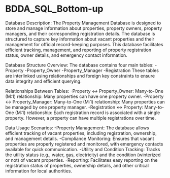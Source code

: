 # BDDA_SQL_Bottom-up

Database Description:
The Property Management Database is designed to store and manage information about properties, property owners, property managers, and their corresponding registration details. The database is structured to capture key information about vacant properties and their management for official record-keeping purposes. This database facilitates efficient tracking, management, and reporting of property registration status, owner details, and emergency contact information.

Database Structure Overview:
The database contains four main tables:
-Property
-Property_Owner
-Property_Manager
-Registration
These tables are interlinked using relationships and foreign key constraints to ensure data integrity and efficient querying.

Relationships Between Tables:
-Property ↔ Property_Owner: Many-to-One (M:1) relationship: Many properties can have one property owner.
-Property ↔ Property_Manager: Many-to-One (M:1) relationship: Many properties can be managed by one property manager.
-Registration ↔ Property: Many-to-One (M:1) relationship: Each registration record is associated with a single property. However, a property can have multiple registrations over time.

Data Usage Scenarios:
-Property Management: The database allows efficient tracking of vacant properties, including registration, ownership, and management details.
-Compliance Monitoring: Ensures that vacant properties are properly registered and monitored, with emergency contacts available for quick communication.
-Utility and Condition Tracking: Tracks the utility status (e.g., water, gas, electricity) and the condition (winterized or not) of vacant properties.
-Reporting: Facilitates easy reporting on the registration status of properties, ownership details, and other critical information for local authorities.
